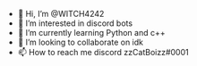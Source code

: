 - 👋 Hi, I’m @WITCH4242
- 👀 I’m interested in discord bots
- 🌱 I’m currently learning Python and c++
- 💞️ I’m looking to collaborate on idk
- 📫 How to reach me discord zzCatBoizz#0001

<!---
WITCH4242/WITCH4242 is a ✨ special ✨ repository because its `README.md` (this file) appears on your GitHub profile.
You can click the Preview link to take a look at your changes.
--->
